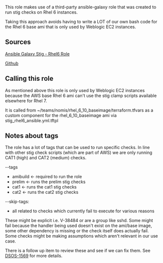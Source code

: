This role makes use of a third-party ansible-galaxy role that was created to run stig checks on Rhel 6 instances.

Taking this approach avoids having to write a LOT of our own bash code for the Rhel 6 base ami that is only used by Weblogic EC2 instances.

## Sources

[Ansible Galaxy Stig - Rhel6 Role](https://galaxy.ansible.com/MindPointGroup/STIG-RHEL6)

[Github](https://github.com/ansible-lockdown/RHEL6-STIG)

## Calling this role

As mentioned above this role is only used by Weblogic EC2 instances because the AWS base Rhel 6 ami can't use the stig clamp scripts available elsewhere for Rhel 7.

It is called from ~/teams/nomis/rhel_6_10_baseimage/terraform.tfvars as a custom component for the rhel_6_10_baseimage ami via stig_rhel6_ansible.yml.tftpl

## Notes about tags

The role has a lot of tags that can be used to run specific checks.
In line with other stig check scripts (which are part of AWS) we are only running CAT1 (high) and CAT2 (medium) checks.

--tags

- amibuild <- required to run the role
- prelim <- runs the prelim stig checks
- cat1 <- runs the cat1 stig checks
- cat2 <- runs the cat2 stig checks

--skip-tags:

- all related to checks which currently fail to execute for various reasons

These might be explicit i.e. V-38484 or are a group like sshd. Some might fail because the handler being used doesn't exist on the ami/base image, some other dependency is missing or the check itself does actually fail. Some checks might be making assumptions which aren't relevant in our use case.

There is a follow up item to review these and see if we can fix them. See [DSOS-1569](https://dsdmoj.atlassian.net/browse/DSOS-1569) for more details.

